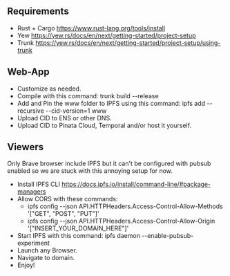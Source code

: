 ## Requirements
- Rust + Cargo https://www.rust-lang.org/tools/install
- Yew https://yew.rs/docs/en/next/getting-started/project-setup
- Trunk https://yew.rs/docs/en/next/getting-started/project-setup/using-trunk

## Web-App
- Customize as needed.
- Compile with this command: trunk build --release
- Add and Pin the www folder to IPFS using this command: ipfs add --recursive --cid-version=1 www
- Upload CID to ENS or other DNS.
- Upload CID to Pinata Cloud, Temporal and/or host it yourself.

## Viewers
Only Brave browser include IPFS but it can't be configured with pubsub enabled so we are stuck with this annoying setup for now.
- Install IPFS CLI https://docs.ipfs.io/install/command-line/#package-managers
- Allow CORS with these commands:
    - ipfs config --json API.HTTPHeaders.Access-Control-Allow-Methods '["GET", "POST", "PUT"]'
    - ipfs config --json API.HTTPHeaders.Access-Control-Allow-Origin '["INSERT_YOUR_DOMAIN_HERE"]'
- Start IPFS with this command: ipfs daemon --enable-pubsub-experiment
- Launch any Browser.
- Navigate to domain.
- Enjoy!